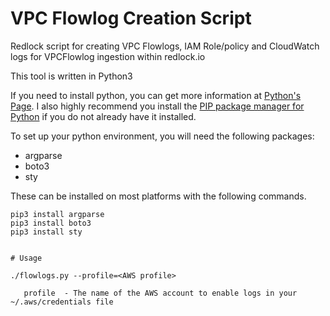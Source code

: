# VPC Flowlog Creation Script

Redlock script for creating VPC Flowlogs, IAM Role/policy and CloudWatch logs for VPCFlowlog ingestion within redlock.io

This tool is written in Python3

If you need to install python, you can get more information at [Python's Page](https://www.python.org/).  I also highly recommend you install the [PIP package manager for Python](https://pypi.python.org/pypi/pip) if you do not already have it installed.

To set up your python environment, you will need the following packages:
- argparse
- boto3
- sty

These can be installed on most platforms with the following commands.

``` 
pip3 install argparse
pip3 install boto3
pip3 install sty


# Usage

./flowlogs.py --profile=<AWS profile>

   profile  - The name of the AWS account to enable logs in your ~/.aws/credentials file
